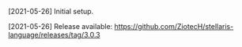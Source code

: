 [2021-05-26] Initial setup.

[2021-05-26] Release available: https://github.com/ZiotecH/stellaris-language/releases/tag/3.0.3

